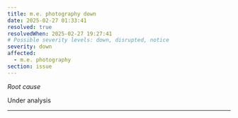 ```yaml
---
title: m.e. photography down
date: 2025-02-27 01:33:41
resolved: true
resolvedWhen: 2025-02-27 19:27:41
# Possible severity levels: down, disrupted, notice
severity: down
affected:
  - m.e. photography
section: issue
---
```


*Root cause*

Under analysis

---


